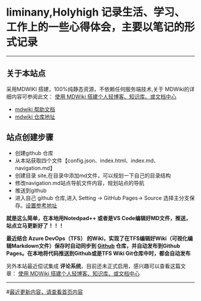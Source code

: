 # liminany,Holyhigh 记录生活、学习、工作上的一些心得体会，主要以笔记的形式记录

------------------------------------------------------------------------------------------------

## 关于本站点
 采用MDWIKI 搭建，100%纯静态资源，不依赖任何服务端技术,关于 MDWiki的详细内容可参阅此文： [使用 MDWiki 搭建个人轻博客、知识库、或文档中心](blog/4article/MDWiki.md)

- [mdwiki 帮助文档](https://dynalon.github.io/mdwiki/#!tutorials/github.md)
- [mdwiki 仓库地址](https://github.com/Dynalon/mdwiki/)

## 站点创建步骤
 - 创建github 仓库
 - 从本站获取四个文件【config.json、index.html、index.md、navigation.md】
 - 创建目录 site,在目录中添加md文件，可以规划一下自己的目录结构
 - 修改navigation.md站点导航文件内容，规划站点的导航
 - 推送到github
 - 进入自己 github 仓库,进入 Setting -> GitHub Pages-> Source 选择主分支保存。[设置参考地址](https://pages.github.com/)

**就是这么简单，在本地用Notedpad++ 或者是VS Code编辑好MD文件，推送，站点立马更新好了！！！**

**最近结合 Azure DevOps（TFS） 的Wiki，实现了在TFS编辑好Wiki（可视化编辑Markdown文件）保存时自动同步到 [Github](https://github.com/liminany/m) 仓库，并自动发布到Github Pages。在本地将代码推送到Github或是TFS Wiki Git仓库中时，都会自动发布**

另外本站最近偿试集成 **评论系统**，目前还未正式启用，感兴趣可以查看这篇文章： [使用 MDWiki 搭建个人轻博客、知识库、或文档中心](blog/4article/MDWiki.md)

------------------------------------------------------------------------------------------------


#[最近更新内容，请查看首页内容](index.md)